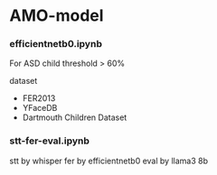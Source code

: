 # AMO-model

### efficientnetb0.ipynb
For ASD child
threshold > 60% 

dataset
- FER2013
- YFaceDB
- Dartmouth Children Dataset 

### stt-fer-eval.ipynb
stt by whisper
fer by efficientnetb0
eval by llama3 8b
